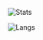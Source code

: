 ![Stats](https://ghstats.stilic.ml/api?username=vidyagirl&hide_title=true&theme=tokyonight)

![Langs](https://github-readme-stats.vercel.app/api/top-langs/?username=vidyagirl&layout=compact&theme=tokyonight)
